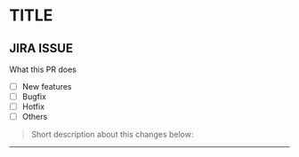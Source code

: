 # TITLE

## JIRA ISSUE

What this PR does

- [ ] New features
- [ ] Bugfix
- [ ] Hotfix
- [ ] Others

>Short description about this changes below:

___
